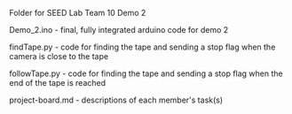 Folder for SEED Lab Team 10 Demo 2

Demo_2.ino - final, fully integrated arduino code for demo 2

findTape.py - code for finding the tape and sending a stop flag when the camera is close to the tape

followTape.py - code for finding the tape and sending a stop flag when the end of the tape is reached

project-board.md - descriptions of each member's task(s)
